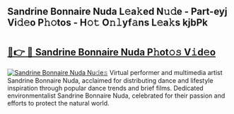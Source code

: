 ## Sandrine Bonnaire Nuda L𝚎a𝚔ed N𝚞𝚍e - Part-eyj Vi𝚍𝚎o P𝚑𝚘tos - H𝚘𝚝 O𝚗𝚕yf𝚊ns L𝚎a𝚔s kjbPk

# <h2><a href="http://kf6e7q.oniu.top/?m=Sandrine+Bonnaire+Nuda">🔗👉 🔴 Sandrine Bonnaire Nuda P𝚑ot𝚘𝚜 V𝚒d𝚎o</a></h2>

[![Sandrine Bonnaire Nuda Nu𝚍e𝚜](https://i.imgur.com/0qMVB7G.gif)](http://kf6e7q.oniu.top/?m=Sandrine+Bonnaire+Nuda)
Virtual performer and multimedia artist Sandrine Bonnaire Nuda, acclaimed for distributing dance and lifestyle inspiration through popular dance trends and brief films. Dedicated environmentalist Sandrine Bonnaire Nuda, celebrated for their passion and efforts to protect the natural world.  
